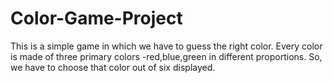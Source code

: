 # Color-Game-Project
This is a simple game in which we have to guess the right color.
Every color is made of three primary colors -red,blue,green in different proportions.
So, we have to choose that color out of six displayed.
